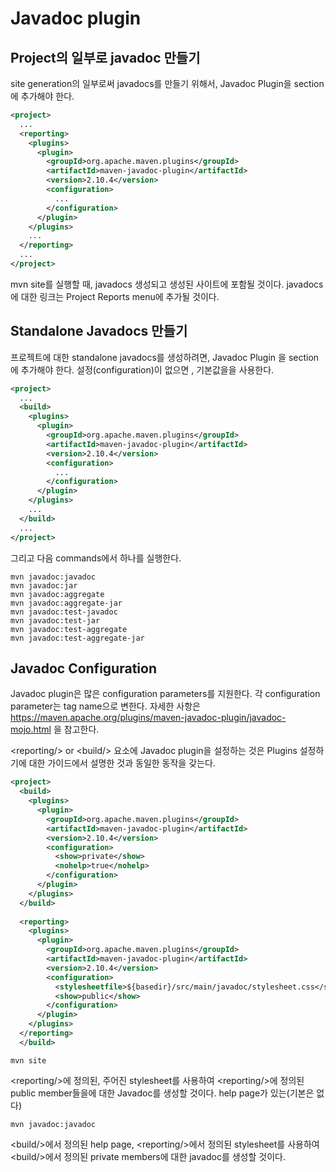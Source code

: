 # Javadoc plugin


## Project의 일부로 javadoc 만들기

site generation의 일부로써 javadocs를 만들기 위해서, Javadoc Plugin을 <reporting> section에 추가해야 한다.
```xml
<project>
  ...
  <reporting>
    <plugins>
      <plugin>
        <groupId>org.apache.maven.plugins</groupId>
        <artifactId>maven-javadoc-plugin</artifactId>
        <version>2.10.4</version>
        <configuration>
          ...
        </configuration>
      </plugin>
    </plugins>
    ...
  </reporting>
  ...
</project>
```

mvn site를 실행할 때, javadocs 생성되고 생성된 사이트에 포함될 것이다. javadocs에 대한 링크는 Project Reports menu에 추가될 것이다.


## Standalone Javadocs 만들기
프로젝트에 대한 standalone javadocs를 생성하려면, Javadoc Plugin 을  <build> section에 추가해야 한다.  설정(configuration)이 없으면 , 기본값을을 사용한다. 

```xml
<project>
  ...
  <build>
    <plugins>
      <plugin>
        <groupId>org.apache.maven.plugins</groupId>
        <artifactId>maven-javadoc-plugin</artifactId>
        <version>2.10.4</version>
        <configuration>
          ...
        </configuration>
      </plugin>
    </plugins>
    ...
  </build>
  ...
</project>
```
그리고 다음 commands에서 하나를 실행한다. 
```shell
mvn javadoc:javadoc
mvn javadoc:jar
mvn javadoc:aggregate
mvn javadoc:aggregate-jar
mvn javadoc:test-javadoc
mvn javadoc:test-jar
mvn javadoc:test-aggregate
mvn javadoc:test-aggregate-jar
```






## Javadoc Configuration
Javadoc plugin은 많은 configuration parameters를  지원한다. 각 configuration parameter는 tag name으로 변한다.  자세한 사항은 https://maven.apache.org/plugins/maven-javadoc-plugin/javadoc-mojo.html 을 참고한다. 

\<reporting/\> or \<build/\> 요소에 Javadoc plugin을 설정하는 것은 Plugins 설정하기에 대한 가이드에서 설명한 것과 동일한 동작을 갖는다.
```xml
<project>
  <build>
    <plugins>
      <plugin>
        <groupId>org.apache.maven.plugins</groupId>
        <artifactId>maven-javadoc-plugin</artifactId>
        <version>2.10.4</version>
        <configuration>
          <show>private</show>
          <nohelp>true</nohelp>
        </configuration>
      </plugin>
    </plugins>
  </build>
 
  <reporting>
    <plugins>
      <plugin>
        <groupId>org.apache.maven.plugins</groupId>
        <artifactId>maven-javadoc-plugin</artifactId>
        <version>2.10.4</version>
        <configuration>
          <stylesheetfile>${basedir}/src/main/javadoc/stylesheet.css</stylesheetfile>
          <show>public</show>
        </configuration>
      </plugin>
    </plugins>
  </reporting>
  </build>
```

```shell
mvn site
```


\<reporting/\>에 정의된, 주어진 stylesheet를 사용하여 \<reporting/\>에 정의된 public member들을에 대한 Javadoc를 생성할 것이다. help page가 있는(기본은 없다)
```shell
mvn javadoc:javadoc
```
\<build/\>에서 정의된 help page, \<reporting/\>에서 정의된 stylesheet를 사용하여   \<build/\>에서 정의된 private members에 대한 javadoc를 생성할 것이다. 
